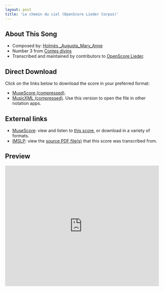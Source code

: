 ```yaml
---
layout: post
title: 'Le chemin du ciel (OpenScore Lieder Corpus)'
---
```


## About This Song

- Composed by: [Holmès,_Augusta_Mary_Anne](https://fourscoreandmore.org/openscore/lieder/Holmès,_Augusta_Mary_Anne)
- Number 3 from [Contes divins](https://fourscoreandmore.org/openscore/lieder/Holmès,_Augusta_Mary_Anne/Contes_divins)
- Transcribed and maintained by contributors to [OpenScore Lieder].

[OpenScore Lieder]: https://musescore.com/openscore-lieder-corpus

## Direct Download

Click on the links below to download the score in your preferred format:
- [MuseScore (compressed)](https://github.com/openscore/lieder/blob/main/scores/Holmès,_Augusta_Mary_Anne/Contes_divins/3_Le_chemin_du_ciel/lc5904897.mscz?raw=true).
- [MusicXML (compressed)](https://github.com/openscore/lieder/blob/main/scores/Holmès,_Augusta_Mary_Anne/Contes_divins/3_Le_chemin_du_ciel/lc5904897.mxl?raw=true). Use this version to open the file in other notation apps.

## External links

- [MuseScore]: view and listen to [this score][MuseScore], or download in a variety of formats.
- [IMSLP]: view the [source PDF file(s)][IMSLP] that this score was transcribed from.

[MuseScore]: https://musescore.com/score/5904897
[IMSLP]: https://imslp.org/wiki/Special:ReverseLookup/588989

## Preview

<iframe width="100%" height="394" src="https://musescore.com/openscore-lieder-corpus/scores/5904897/embed" frameborder="0" allowfullscreen allow="autoplay; fullscreen"></iframe>
